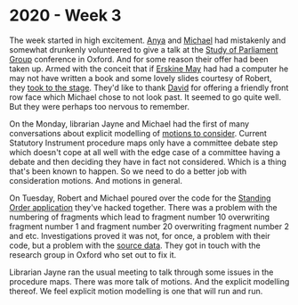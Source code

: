 # 2020 - Week 3

The week started in high excitement. [Anya](https://twitter.com/bitten_) and [Michael](https://twitter.com/fantasticlife) had mistakenly and somewhat drunkenly volunteered to give a talk at the [Study of Parliament Group](http://www.studyofparliament.org.uk/) conference in Oxford. And for some reason their offer had been taken up. Armed with the conceit that if [Erskine May](https://en.wikipedia.org/wiki/Erskine_May) had had a computer he may not have written a book and some lovely slides courtesy of Robert, they [took to the stage](https://www.youtube.com/watch?v=rgEw_YtfxYM). They'd like to thank [David](https://twitter.com/clerkly) for offering a friendly front row face which Michael chose to not look past. It seemed to go quite well. But they were perhaps too nervous to remember.

On the Monday, librarian Jayne and Michael had the first of many conversations about explicit modelling of [motions to consider](https://trello.com/c/umhb7F8N/50-explicit-modelling-of-motions-to-consider). Current Statutory Instrument procedure maps only have a committee debate step which doesn't cope at all well with the edge case of a committee having a debate and then deciding they have in fact not considered. Which is a thing that's been known to happen. So we need to do a better job with consideration motions. And motions in general.

On Tuesday, Robert and Michael poured over the code for the [Standing Order application](http://standing-orders.herokuapp.com/) they've hacked together. There was a problem with the numbering of fragments which lead to fragment number 10 overwriting fragment number 1 and fragment number 20 overwriting fragment number 2 and etc. Investigations proved it was not, for once, a problem with their code, but a problem with the [source data](https://parlrulesdata.org/). They got in touch with the research group in Oxford who set out to fix it.

Librarian Jayne ran the usual meeting to talk through some issues in the procedure maps. There was more talk of motions. And the explicit modelling thereof. We feel explicit motion modelling is one that will run and run.